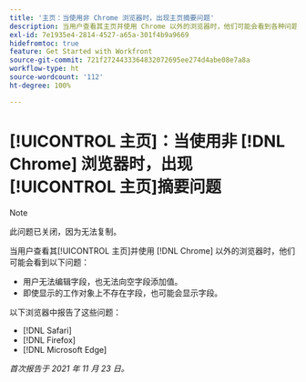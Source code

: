 ```yaml
---
title: '主页：当使用非 Chrome 浏览器时，出现主页摘要问题'
description: 当用户查看其主页并使用 Chrome 以外的浏览器时，他们可能会看到各种问题。
exl-id: 7e1935e4-2814-4527-a65a-301f4b9a9669
hidefromtoc: true
feature: Get Started with Workfront
source-git-commit: 721f2724433364832072695ee274d4abe08e7a8a
workflow-type: ht
source-wordcount: '112'
ht-degree: 100%

---
```


# [!UICONTROL 主页]：当使用非 [!DNL Chrome] 浏览器时，出现[!UICONTROL 主页]摘要问题

>[!NOTE]
>
>此问题已关闭，因为无法复制。


当用户查看其[!UICONTROL 主页]并使用 [!DNL Chrome] 以外的浏览器时，他们可能会看到以下问题：

* 用户无法编辑字段，也无法向空字段添加值。
* 即使显示的工作对象上不存在字段，也可能会显示字段。

以下浏览器中报告了这些问题：

* [!DNL Safari]
* [!DNL Firefox]
* [!DNL Microsoft Edge]

_首次报告于 2021 年 11 月 23 日。_
